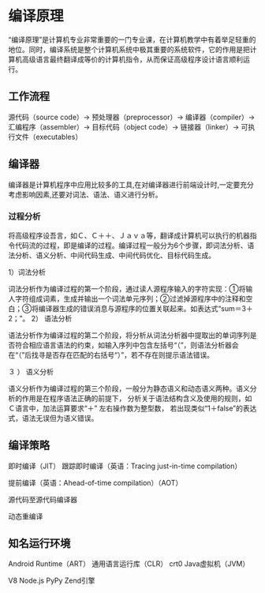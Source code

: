# 编译原理

“编译原理”是计算机专业非常重要的一门专业课，在计算机教学中有着举足轻重的地位。同时，编译系统是整个计算机系统中极其重要的系统软件，它的作用是把计算机高级语言最终翻译成等价的计算机指令，从而保证高级程序设计语言顺利运行。

## 工作流程
源代码（source code）→ 预处理器（preprocessor）→ 编译器（compiler）→ 汇编程序（assembler）→ 目标代码（object code）→ 链接器（linker）→ 可执行文件（executables）

## 编译器
编译器是计算机程序中应用比较多的工具,在对编译器进行前端设计时,一定要充分考虑影响因素,还要对词法、语法、语义进行分析。

### 过程分析

将高级程序设吾言，如Ｃ、Ｃ＋＋、Ｊａｖａ等，翻译成计算机可以执行的机器指令代码流的过程，即是编译的过程。编译过程一般分为6个步骤，即词法分析、语法分析、语义分析、中间代码生成、中间代码优化、目标代码生成。

1）词法分析

词法分析作为编译过程的第一个阶段，通过读人源程序输入的字符实现：①将输人字符组成词素，生成并输出一个词法单元序列；②过滤掉源程序中的注释和空白；③将编译器生成的错误消息与源程序的位置关联起来。如表达式“sum＝3＋2；”。
2） 语法分析

语法分析作为编译过程的第二个阶段，将分析从词法分析器中提取出的单词序列是否符合相应语言语法的约束，如输入序列中包含左括号“（”，则语法分析器会在“（”后找寻是否存在匹配的右括号“）”，若不存在则提示语法错误。

３ ） 语义分析

语义分析作为编译过程的第三个阶段，一般分为静态语义和动态语义两种。语义分析的作用是在程序语法正确的前提下， 分析关于语法结构含义及使用的规则，如Ｃ语言中，加法运算要求“＋” 左右操作数为整型数， 若出现类似“1＋false”的表达式，语法无误但为语义错误。

## 编译策略
即时编译（JIT） 跟踪即时编译（英语：Tracing just-in-time compilation）

提前编译（英语：Ahead-of-time compilation）（AOT）

源代码至源代码编译器

动态重编译

## 知名运行环境
Android Runtime（ART） 通用语言运行库（CLR） crt0 Java虚拟机（JVM）

V8 Node.js PyPy Zend引擎